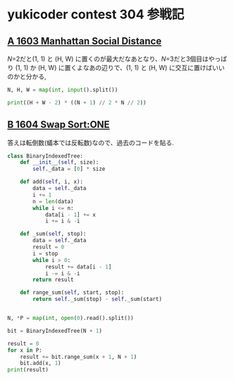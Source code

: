 # yukicoder contest 304 参戦記

## [A 1603 Manhattan Social Distance](https://yukicoder.me/problems/no/1603)

*N*=2だと(1, 1) と (H, W) に置くのが最大だなあとなり、*N*=3だと3個目はやっぱり (1, 1) か (H, W) に置くよなあの辺りで、(1, 1) と (H, W) に交互に置けばいいのかと分かる,

```python
N, H, W = map(int, input().split())

print((H + W - 2) * ((N + 1) // 2 * N // 2))
```

## [B 1604 Swap Sort:ONE](https://yukicoder.me/problems/no/1604)

答えは転倒数(蟻本では反転数)なので、過去のコードを貼る.

```python
class BinaryIndexedTree:
    def __init__(self, size):
        self._data = [0] * size

    def add(self, i, x):
        data = self._data
        i += 1
        n = len(data)
        while i <= n:
            data[i - 1] += x
            i += i & -i

    def _sum(self, stop):
        data = self._data
        result = 0
        i = stop
        while i > 0:
            result += data[i - 1]
            i -= i & -i
        return result

    def range_sum(self, start, stop):
        return self._sum(stop) - self._sum(start)


N, *P = map(int, open(0).read().split())

bit = BinaryIndexedTree(N + 1)

result = 0
for x in P:
    result += bit.range_sum(x + 1, N + 1)
    bit.add(x, 1)
print(result)
```
